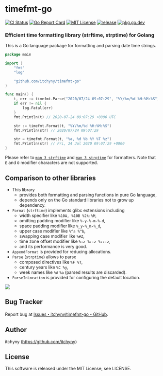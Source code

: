 # timefmt-go
[![CI Status](https://github.com/itchyny/timefmt-go/workflows/CI/badge.svg)](https://github.com/itchyny/timefmt-go/actions)
[![Go Report Card](https://goreportcard.com/badge/github.com/itchyny/timefmt-go)](https://goreportcard.com/report/github.com/itchyny/timefmt-go)
[![MIT License](https://img.shields.io/badge/license-MIT-blue.svg)](https://github.com/itchyny/timefmt-go/blob/main/LICENSE)
[![release](https://img.shields.io/github/release/itchyny/timefmt-go/all.svg)](https://github.com/itchyny/timefmt-go/releases)
[![pkg.go.dev](https://pkg.go.dev/badge/github.com/itchyny/timefmt-go)](https://pkg.go.dev/github.com/itchyny/timefmt-go)

### Efficient time formatting library (strftime, strptime) for Golang
This is a Go language package for formatting and parsing date time strings.

```go
package main

import (
	"fmt"
	"log"

	"github.com/itchyny/timefmt-go"
)

func main() {
	t, err := timefmt.Parse("2020/07/24 09:07:29", "%Y/%m/%d %H:%M:%S")
	if err != nil {
		log.Fatal(err)
	}
	fmt.Println(t) // 2020-07-24 09:07:29 +0000 UTC

	str := timefmt.Format(t, "%Y/%m/%d %H:%M:%S")
	fmt.Println(str) // 2020/07/24 09:07:29

	str = timefmt.Format(t, "%a, %d %b %Y %T %z")
	fmt.Println(str) // Fri, 24 Jul 2020 09:07:29 +0000
}
```

Please refer to [`man 3 strftime`](https://linux.die.net/man/3/strftime) and
[`man 3 strptime`](https://linux.die.net/man/3/strptime) for formatters.
Note that `E` and `O` modifier characters are not supported.

## Comparison to other libraries
- This library
  - provides both formatting and parsing functions in pure Go language,
  - depends only on the Go standard libraries not to grow up dependency.
- `Format` (`strftime`) implements glibc extensions including
  - width specifier like `%10A, %10B %2k:%M`,
  - omitting padding modifier like `%-y-%-m-%-d`,
  - space padding modifier like `%_y-%_m-%_d`,
  - upper case modifier like `%^a %^b`,
  - swapping case modifier like `%#Z`,
  - time zone offset modifier like `%:z %::z %:::z`,
  - and its performance is very good.
- `AppendFormat` is provided for reducing allocations.
- `Parse` (`strptime`) allows to parse
  - composed directives like `%F %T`,
  - century years like `%C %y`,
  - week names like `%A` `%a` (parsed results are discarded).
- `ParseInLocation` is provided for configuring the default location.

![](https://user-images.githubusercontent.com/375258/88606920-de475c80-d0b8-11ea-8d40-cbfee9e35c2e.jpg)

## Bug Tracker
Report bug at [Issues・itchyny/timefmt-go - GitHub](https://github.com/itchyny/timefmt-go/issues).

## Author
itchyny (https://github.com/itchyny)

## License
This software is released under the MIT License, see LICENSE.
